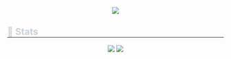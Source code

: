 <div align= "center">
    <img src="https://capsule-render.vercel.app/api?type=waving&color=0:f4a4c0,100:d9cafe&height=180&text=&animation=fadeIn&fontColor=fefcdd&fontSize=40" />
    </div>
    <div style="text-align: left;"> 
    <h2 style="border-bottom: 1px solid #21262d; color: #c9d1d9;"> 🏅 Stats </h2> <div align= "center"> <img src="https://github-readme-stats.vercel.app/api?username=Hyeseon&bg_color=60,f1c9fe,d4e3fe&title_color=000000&text_color=000000"
         /> <img src="https://github-readme-stats.vercel.app/api/top-langs/?username=Hyeseon&layout=compact&bg_color=60,f1c9fe,d4e3fe&title_color=000000&text_color=000000"
           /> </div> 
    </div>
    
